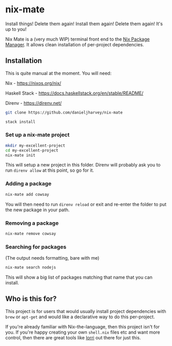 # nix-mate

Install things! Delete them again! Install them again! Delete them again! It's up to you!

Nix Mate is a (very much WIP) terminal front end to the [Nix Package Manager](https://nixos.org/nix/). It allows clean installation of per-project dependencies.

## Installation

This is quite manual at the moment. You will need:

Nix - https://nixos.org/nix/

Haskell Stack - https://docs.haskellstack.org/en/stable/README/

Direnv - https://direnv.net/

```bash
git clone https://github.com/danieljharvey/nix-mate

stack install
```

### Set up a nix-mate project

```bash
mkdir my-excellent-project
cd my-excellent-project
nix-mate init
```

This will setup a new project in this folder. Direnv will probably ask you to run `direnv allow` at this point, so go for it.

### Adding a package

```bash
nix-mate add cowsay
```

You will then need to run `direnv reload` or exit and re-enter the folder to put the new package in your path.

### Removing a package

```bash
nix-mate remove cowsay
```

### Searching for packages

(The output needs formatting, bare with me)

```bash
nix-mate search nodejs
```

This will show a big list of packages matching that name that you can install.

## Who is this for?

This project is for users that would usually install project dependencies with `brew` or `apt-get` and would like a declarative way to do this per-project.

If you're already familiar with Nix-the-language, then this project isn't for you. If you're happy creating your own `shell.nix` files etc and want more control, then there are great tools like [lorri](https://github.com/target/lorri) out there for just this.
